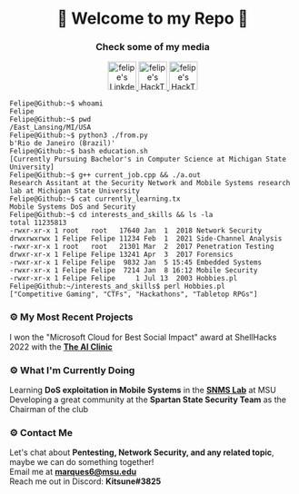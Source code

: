 <h1 align="center">👾 Welcome to my Repo 👾</h1>
<h3 align="center">Check some of my media</h3>
<p align="center">
<a href="https://www.linkedin.com/in/felipe-marques-allevato-250549220/">
  <img alt="felipe's LinkdeIN" width="50px" src="https://user-images.githubusercontent.com/95195316/190579476-ffd552da-ba9a-4695-adcd-ac900ea2c358.png"/>
</a>
<a href="https://app.hackthebox.com/profile/157096">
  <img alt="felipe's HackTheBox" width="50px" src="https://user-images.githubusercontent.com/95195316/190579332-71293926-20fd-48e4-b6ff-96c68ac1e724.svg"/>
</a>
<a href="https://open.spotify.com/user/allevato.ff">
  <img alt="felipe's HackTheBox" width="50px" src="https://user-images.githubusercontent.com/95195316/190580068-ddd1469e-700e-436d-9bce-cd59878195a1.png"/>
</a>  
  
</p>

````console
Felipe@Github:~$ whoami
Felipe
Felipe@Github:~$ pwd
/East_Lansing/MI/USA
Felipe@Github:~$ python3 ./from.py
b'Rio de Janeiro (Brazil)'
Felipe@Github:~$ bash education.sh                                                                                   
[Currently Pursuing Bachelor's in Computer Science at Michigan State University]
Felipe@Github:~$ g++ current_job.cpp && ./a.out
Research Assitant at the Security Network and Mobile Systems research lab at Michigan State University
Felipe@Github:~$ cat currently_learning.tx
Mobile Systems DoS and Security
Felipe@Github:~$ cd interests_and_skills && ls -la
total 11235813
-rwxr-xr-x 1 root   root   17640 Jan  1  2018 Network Security
drwxrwxrwx 1 Felipe Felipe 11234 Feb  1  2021 Side-Channel Analysis
-rwxr-xr-x 1 root   root   21301 Mar  2  2017 Penetration Testing
drwxr-xr-x 1 Felipe Felipe 13241 Apr  3  2017 Forensics
-rwxr-xr-x 1 Felipe Felipe  9832 Jan  5 15:45 Embedded Systems
-rwxr-xr-x 1 Felipe Felipe  7214 Jan  8 16:12 Mobile Security
-rwxr-xr-x 1 Felipe Felipe     1 Jul 13  2003 Hobbies.pl
Felipe@Github:~/interests_and_skills$ perl Hobbies.pl
["Competitive Gaming", "CTFs", "Hackathons", "Tabletop RPGs"]
````

### ⚙️ My Most Recent Projects

I won the "Microsoft Cloud for Best Social Impact" award at ShellHacks 2022 with the **[The AI Clinic](https://github.com/Y0uk1tsun3/diagnosis_app)**

### ⚙️ What I'm Currently Doing
Learning **DoS exploitation in Mobile Systems** in the **[SNMS Lab](https://www.cse.msu.edu/~ghtu/research-projects.html)** at MSU<br/>
Developing a great community at the **Spartan State Security Team** as the Chairman of the club

### ⚙️ Contact Me
Let's chat about **Pentesting, Network Security, and any related topic**, maybe we can do something together!<br/>
Email me at **marques6@msu.edu**<br/>
Reach me out in Discord: **Kitsune#3825**
